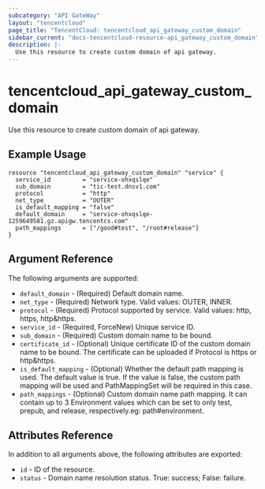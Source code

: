 ```yaml
---
subcategory: "API GateWay"
layout: "tencentcloud"
page_title: "TencentCloud: tencentcloud_api_gateway_custom_domain"
sidebar_current: "docs-tencentcloud-resource-api_gateway_custom_domain"
description: |-
  Use this resource to create custom domain of api gateway.
---
```


# tencentcloud_api_gateway_custom_domain

Use this resource to create custom domain of api gateway.

## Example Usage

```hcl
resource "tencentcloud_api_gateway_custom_domain" "service" {
  service_id         = "service-ohxqslqe"
  sub_domain         = "tic-test.dnsv1.com"
  protocol           = "http"
  net_type           = "OUTER"
  is_default_mapping = "false"
  default_domain     = "service-ohxqslqe-1259649581.gz.apigw.tencentcs.com"
  path_mappings      = ["/good#test", "/root#release"]
}
```

## Argument Reference

The following arguments are supported:

* `default_domain` - (Required) Default domain name.
* `net_type` - (Required) Network type. Valid values: OUTER, INNER.
* `protocol` - (Required) Protocol supported by service. Valid values: http, https, http&https.
* `service_id` - (Required, ForceNew) Unique service ID.
* `sub_domain` - (Required) Custom domain name to be bound.
* `certificate_id` - (Optional) Unique certificate ID of the custom domain name to be bound. The certificate can be uploaded if Protocol is https or http&https.
* `is_default_mapping` - (Optional) Whether the default path mapping is used. The default value is true. If the value is false, the custom path mapping will be used and PathMappingSet will be required in this case.
* `path_mappings` - (Optional) Custom domain name path mapping. It can contain up to 3 Environment values which can be set to only test, prepub, and release, respectively.eg: path#environment.

## Attributes Reference

In addition to all arguments above, the following attributes are exported:

* `id` - ID of the resource.
* `status` - Domain name resolution status. True: success; False: failure.


